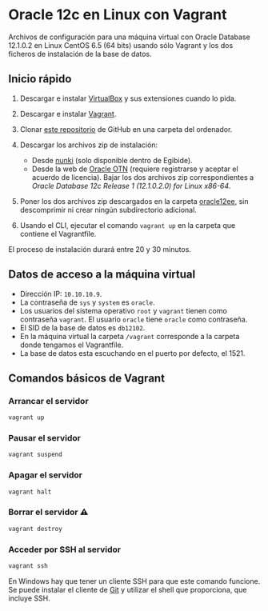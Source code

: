 # Oracle 12c en Linux con Vagrant

Archivos de configuración para una máquina virtual con Oracle Database 12.1.0.2 en Linux CentOS 6.5 (64 bits) usando sólo Vagrant y los dos ficheros de instalación de la base de datos.

## Inicio rápido

1. Descargar e instalar [VirtualBox][2] y sus extensiones cuando lo pida.
2. Descargar e instalar [Vagrant][1].
3. Clonar [este repositorio][3] de GitHub en una carpeta del ordenador.
4. Descargar los archivos zip de instalación:

	- Desde [nunki][5] (solo disponible dentro de Egibide). 
	- Desde la web de [Oracle OTN][4] (requiere registrarse y aceptar el acuerdo de licencia). Bajar los dos archivos zip correspondientes a _Oracle Database 12c Release 1 (12.1.0.2.0) for Linux x86-64_.

5. Poner los dos archivos zip descargados en la carpeta [oracle12ee](./oracle12ee/), sin descomprimir ni crear ningún subdirectorio adicional.
6. Usando el CLI, ejecutar el comando `vagrant up` en la carpeta que contiene el Vagrantfile.

El proceso de instalación durará entre 20 y 30 minutos.

## Datos de acceso a la máquina virtual

- Dirección IP: `10.10.10.9`.
- La contraseña de `sys` y `system` es `oracle`.
- Los usuarios del sistema operativo `root` y `vagrant` tienen como contraseña `vagrant`. El usuario `oracle` tiene `oracle` como contraseña.
- El SID de la base de datos es `db12102`.
- En la máquina virtual la carpeta `/vagrant` corresponde a la carpeta donde tengamos el Vagrantfile.
- La base de datos esta escuchando en el puerto por defecto, el 1521.

## Comandos básicos de Vagrant

### Arrancar el servidor
```bash
vagrant up
```

### Pausar el servidor
```bash
vagrant suspend
```

### Apagar el servidor
```bash
vagrant halt
```

### Borrar el servidor ⚠
```bash
vagrant destroy
```

### Acceder por SSH al servidor
```bash
vagrant ssh
```
En Windows hay que tener un cliente SSH para que este comando funcione. Se puede instalar el cliente de [Git][6] y utilizar el shell que proporciona, que incluye SSH.

[1]: https://www.vagrantup.com/downloads.html
[2]: https://www.virtualbox.org/wiki/Downloads
[3]: https://github.com/Egibide-PROG2015/vagrant-oracle-12-ee-linux
[4]: http://www.oracle.com/technetwork/database/enterprise-edition/downloads/database12c-linux-download-2240591.html
[5]: http://nunki.diocesanas.org/software/oracle12ee/
[6]: https://git-scm.com/downloads
